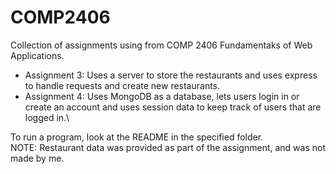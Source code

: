 # COMP2406
Collection of assignments using from COMP 2406 Fundamentaks of Web Applications.
- Assignment 3: Uses a server to store the restaurants and uses express to handle requests and create new restaurants.
- Assignment 4: Uses MongoDB as a database, lets users login in or create an account and uses session data to keep track of users that are logged in.\

To run a program, look at the README in the specified folder.\
NOTE: Restaurant data was provided as part of the assignment, and was not made by me.
